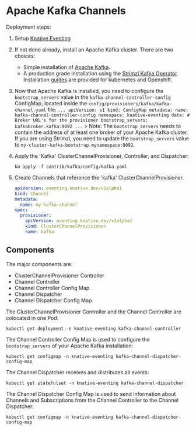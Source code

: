 # Apache Kafka Channels

Deployment steps:

1. Setup [Knative Eventing](../../../DEVELOPMENT.md)
1. If not done already, install an Apache Kafka cluster. There are two choices:

   - Simple installation of [Apache Kafka](broker).
   - A production grade installation using the
     [Strimzi Kafka Operator](http://strimzi.io). Installation
     [guides](http://strimzi.io/quickstarts/) are provided for kubernetes and
     Openshift.

1. Now that Apache Kafka is installed, you need to configure the
   `bootstrap_servers` value in the `kafka-channel-controller-config` ConfigMap,
   located inside the `config/provisioners/kafka/kafka-channel.yaml` file:
   `... apiVersion: v1 kind: ConfigMap metadata: name: kafka-channel-controller-config namespace: knative-eventing data: # Broker URL's for the provisioner bootstrap_servers: kafkabroker.kafka:9092 ...` >
   Note: The `bootstrap_servers` needs to contain the address of at least one
   broker of your Apache Kafka cluster. If you are using Strimzi, you need to
   update the `bootstrap_servers` value to
   `my-cluster-kafka-bootstrap.mynamespace:9092`.
1. Apply the 'Kafka' ClusterChannelProvisioner, Controller, and Dispatcher:

   ```
   ko apply -f contrib/kafka/config/kafka.yaml
   ```

1. Create Channels that reference the 'kafka' ClusterChannelProvisioner.

   ```yaml
   apiVersion: eventing.knative.dev/v1alpha1
   kind: Channel
   metadata:
     name: my-kafka-channel
   spec:
     provisioner:
       apiVersion: eventing.knative.dev/v1alpha1
       kind: ClusterChannelProvisioner
       name: kafka
   ```

## Components

The major components are:

- ClusterChannelProvisioner Controller
- Channel Controller
- Channel Controller Config Map.
- Channel Dispatcher
- Channel Dispatcher Config Map.

The ClusterChannelProvisioner Controller and the Channel Controller are
colocated in one Pod:

```shell
kubectl get deployment -n knative-eventing kafka-channel-controller
```

The Channel Controller Config Map is used to configure the `bootstrap_servers`
of your Apache Kafka installation:

```shell
kubectl get configmap -n knative-eventing kafka-channel-dispatcher-config-map
```

The Channel Dispatcher receives and distributes all events:

```shell
kubectl get statefulset -n knative-eventing kafka-channel-dispatcher
```

The Channel Dispatcher Config Map is used to send information about Channels and
Subscriptions from the Channel Controller to the Channel Dispatcher:

```shell
kubectl get configmap -n knative-eventing kafka-channel-dispatcher-config-map
```
